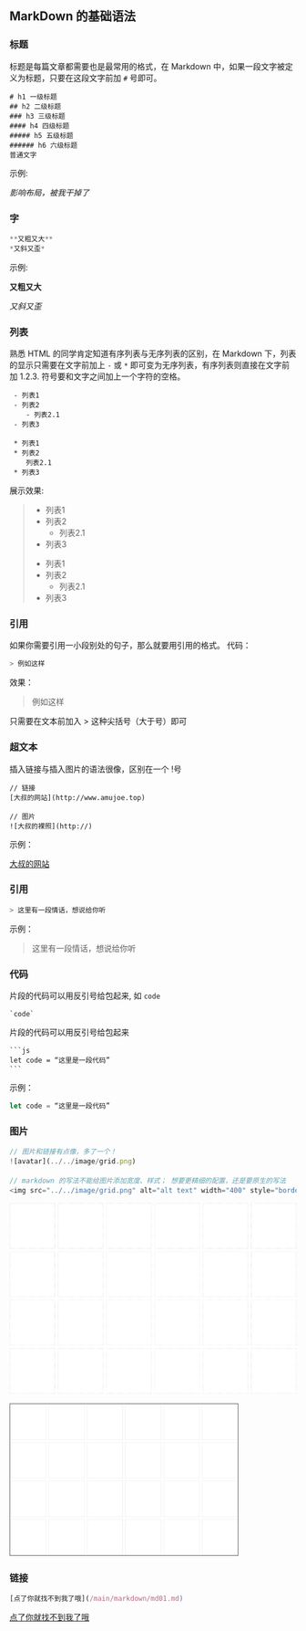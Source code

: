 
## MarkDown 的基础语法


### 标题
标题是每篇文章都需要也是最常用的格式，在 Markdown 中，如果一段文字被定义为标题，只要在这段文字前加 `#` 号即可。

```
# h1 一级标题
## h2 二级标题
### h3 三级标题
#### h4 四级标题
##### h5 五级标题
###### h6 六级标题
普通文字
```
示例:

*影响布局，被我干掉了*
<!-- 
# h1 一级标题
## h2 二级标题
### h3 三级标题
#### h4 四级标题
##### h5 五级标题
###### h6 六级标题
普通文字 -->


### 字

```js
**又粗又大**
*又斜又歪*
```
示例:

**又粗又大**

*又斜又歪*


### 列表
熟悉 HTML 的同学肯定知道有序列表与无序列表的区别，在 Markdown 下，列表的显示只需要在文字前加上 `-` 或 `*` 即可变为无序列表，有序列表则直接在文字前加 1.2.3. 符号要和文字之间加上一个字符的空格。

```
 - 列表1
 - 列表2
    - 列表2.1
 - 列表3

 * 列表1
 * 列表2
    列表2.1
 * 列表3
```
展示效果:

> - 列表1
> - 列表2
>     - 列表2.1
> - 列表3
>
> * 列表1
> * 列表2
>     * 列表2.1
> * 列表3


### 引用
如果你需要引用一小段别处的句子，那么就要用引用的格式。
代码：
```js
> 例如这样
```
效果：
> 例如这样

只需要在文本前加入 > 这种尖括号（大于号）即可



### 超文本
插入链接与插入图片的语法很像，区别在一个 !号

```
// 链接
[大叔的网站](http://www.amujoe.top)

// 图片
![大叔的裸照](http://)
```
示例：

[大叔的网站](http://www.amujoe.top)


### 引用

```js
> 这里有一段情话，想说给你听
```
示例：
> 这里有一段情话，想说给你听



### 代码
片段的代码可以用反引号给包起来, 如 ` code `

    `code`

片段的代码可以用反引号给包起来


    ```js
    let code = “这里是一段代码”
    ```

示例：
```js
let code = “这里是一段代码”
```

### 图片

```js
// 图片和链接有点像，多了一个！
![avatar](../../image/grid.png)

// markdown 的写法不能给图片添加宽度、样式； 想要更精细的配置，还是要原生的写法
<img src="../../image/grid.png" alt="alt text" width="400" style="border:1px solid #666">
```

![avatar](../../image/grid.png)


<img src="../../image/grid.png" alt="alt text" width="400" style="border:1px solid #666">

### 链接

```js
[点了你就找不到我了哦](/main/markdown/md01.md)
```


[点了你就找不到我了哦](/main/markdown/md01.md)
